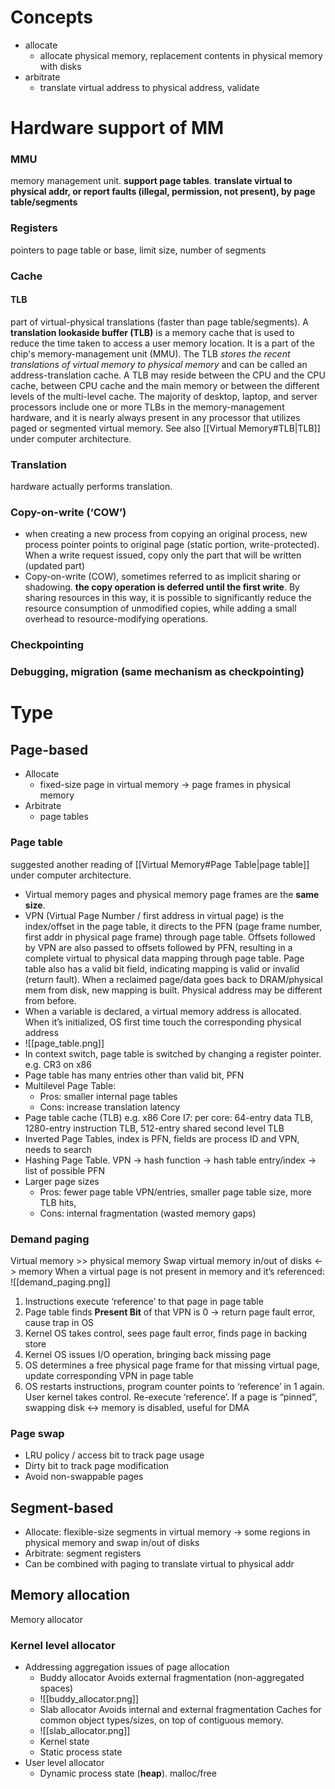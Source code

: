# Concepts
-  allocate
	-  allocate physical memory, replacement contents in physical memory with disks
-  arbitrate
	- translate virtual address to physical address, validate
# Hardware support of MM
### MMU
memory management unit. **support page tables**. **translate virtual to physical addr, or report faults (illegal, permission, not present), by page table/segments**
### Registers
pointers to page table or base, limit size, number of segments
### Cache 
#### **TLB**
part of virtual-physical translations (faster than page table/segments). A **translation lookaside buffer (TLB)** is a memory cache that is used to reduce the time taken to access a user memory location. It is a part of the chip's memory-management unit (MMU). The TLB *stores the recent translations of virtual memory to physical memory* and can be called an address-translation cache. A TLB may reside between the CPU and the CPU cache, between CPU cache and the main memory or between the different levels of the multi-level cache. The majority of desktop, laptop, and server processors include one or more TLBs in the memory-management hardware, and it is nearly always present in any processor that utilizes paged or segmented virtual memory. See also [[Virtual Memory#TLB|TLB]] under computer architecture.
### Translation
hardware actually performs translation.
### Copy-on-write (‘COW’)
- when creating a new process from copying an original process, new process pointer points to original page (static portion, write-protected). When a write request issued, copy only the part that will be written (updated part)
- Copy-on-write (COW), sometimes referred to as implicit sharing or shadowing. **the copy operation is deferred until the first write**. By sharing resources in this way, it is possible to significantly reduce the resource consumption of unmodified copies, while adding a small overhead to resource-modifying operations.
### Checkpointing
### Debugging, migration (same mechanism as checkpointing)

# Type
## Page-based
- Allocate
	- fixed-size page in virtual memory -> page frames in physical memory
- Arbitrate
	- page tables
### Page table
suggested another reading of [[Virtual Memory#Page Table|page table]] under computer architecture.
- Virtual memory pages and physical memory page frames are the **same size**.
- VPN (Virtual Page Number / first address in virtual page) is the index/offset in the page table, it directs to the PFN (page frame number, first addr in physical page frame) through page table. Offsets followed by VPN are also passed to offsets followed by PFN, resulting in a complete virtual to physical data mapping through page table. Page table also has a valid bit field, indicating mapping is valid or invalid (return fault). When a reclaimed page/data goes back to DRAM/physical mem from disk, new mapping is built. Physical address may be different from before.
- When a variable is declared, a virtual memory address is allocated. When it’s initialized, OS first time touch the corresponding physical address
- ![[page_table.png]]
- In context switch, page table is switched by changing a register pointer. e.g. CR3 on x86
- Page table has many entries other than valid bit, PFN
- Multilevel Page Table:
	- Pros: smaller internal page tables
	- Cons: increase translation latency
- Page table cache (TLB) e.g. x86 Core I7: per core: 64-entry data TLB, 1280-entry instruction TLB, 512-entry shared second level TLB
- Inverted Page Tables, index is PFN, fields are process ID and VPN, needs to search
- Hashing Page Table. VPN -> hash function -> hash table entry/index -> list of possible PFN
- Larger page sizes
	- Pros: fewer page table VPN/entries, smaller page table size, more TLB hits,
	- Cons: internal fragmentation (wasted memory gaps)
### Demand paging
Virtual memory >> physical memory
Swap virtual memory in/out of disks <-> memory
When a virtual page is not present in memory and it’s referenced:
![[demand_paging.png]]
1. Instructions execute ‘reference’ to that page in page table
2. Page table finds **Present Bit** of that VPN is 0 -> return page fault error, cause trap in OS
3. Kernel OS takes control, sees page fault error, finds page in backing store
4. Kernel OS issues I/O operation, bringing back missing page
5. OS determines a free physical page frame for that missing virtual page, update corresponding VPN in page table
6. OS restarts instructions, program counter points to ‘reference’ in 1 again. User kernel takes control. Re-execute ‘reference’.
If a page is “pinned”, swapping disk <-> memory is disabled, useful for DMA
### Page swap
- LRU policy / access bit to track page usage
- Dirty bit to track page modification
- Avoid non-swappable pages

## Segment-based
- Allocate: flexible-size segments in virtual memory -> some regions in physical memory and swap in/out of disks
- Arbitrate: segment registers
- Can be combined with paging to translate virtual to physical addr

## Memory allocation
Memory allocator
###  Kernel level allocator
- Addressing aggregation issues of page allocation
	- Buddy allocator
	Avoids external fragmentation (non-aggregated spaces)
	- ![[buddy_allocator.png]]
	- Slab allocator
	Avoids internal  and external fragmentation
	Caches for common object types/sizes, on top of contiguous memory.
	-  ![[slab_allocator.png]]
	-  Kernel state
	-  Static process state
-  User level allocator
	-  Dynamic process state (**heap**). malloc/free